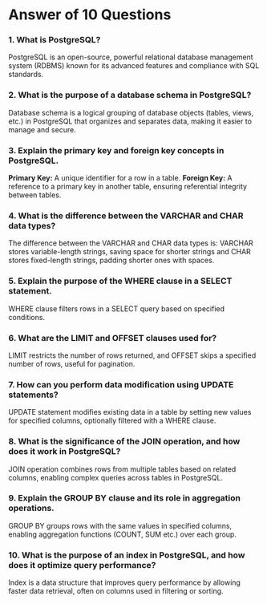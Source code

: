 # Answer of 10 Questions

### 1. What is PostgreSQL?

PostgreSQL is an open-source, powerful relational database management system (RDBMS) known for its advanced features and compliance with SQL standards.

### 2. What is the purpose of a database schema in PostgreSQL?

Database schema is a logical grouping of database objects (tables, views, etc.) in PostgreSQL that organizes and separates data, making it easier to manage and secure.

### 3. Explain the primary key and foreign key concepts in PostgreSQL.

**Primary Key:** A unique identifier for a row in a table.
**Foreign Key:** A reference to a primary key in another table, ensuring referential integrity between tables.

### 4. What is the difference between the VARCHAR and CHAR data types?

The difference between the VARCHAR and CHAR data types is: VARCHAR stores variable-length strings, saving space for shorter strings and CHAR stores fixed-length strings, padding shorter ones with spaces.

### 5. Explain the purpose of the WHERE clause in a SELECT statement.

WHERE clause filters rows in a SELECT query based on specified conditions.

### 6. What are the LIMIT and OFFSET clauses used for?

LIMIT restricts the number of rows returned, and OFFSET skips a specified number of rows, useful for pagination.

### 7. How can you perform data modification using UPDATE statements?

UPDATE statement modifies existing data in a table by setting new values for specified columns, optionally filtered with a WHERE clause.

### 8. What is the significance of the JOIN operation, and how does it work in PostgreSQL?

JOIN operation combines rows from multiple tables based on related columns, enabling complex queries across tables in PostgreSQL.

### 9. Explain the GROUP BY clause and its role in aggregation operations.

GROUP BY groups rows with the same values in specified columns, enabling aggregation functions (COUNT, SUM etc.) over each group.

### 10. What is the purpose of an index in PostgreSQL, and how does it optimize query performance?

Index is a data structure that improves query performance by allowing faster data retrieval, often on columns used in filtering or sorting.
